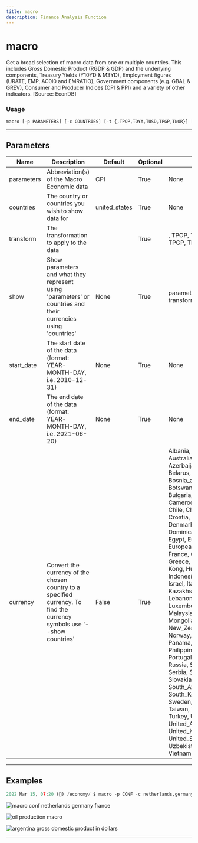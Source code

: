 ```yaml
---
title: macro
description: Finance Analysis Function
---
```


# macro

Get a broad selection of macro data from one or multiple countries. This includes Gross Domestic Product (RGDP & GDP) and the underlying components, Treasury Yields (Y10YD & M3YD), Employment figures (URATE, EMP, AC0I0 and EMRATIO), Government components (e.g. GBAL & GREV), Consumer and Producer Indices (CPI & PPI) and a variety of other indicators. [Source: EconDB]

### Usage

```python
macro [-p PARAMETERS] [-c COUNTRIES] [-t {,TPOP,TOYA,TUSD,TPGP,TNOR}] [--show {parameters,countries,transform}] [-s START_DATE] [-e END_DATE] [--convert {Albania,Argentina,Australia,Austria,Azerbaijan,Bangladesh,Belarus,Belgium,Bhutan,Bosnia_and_Herzegovina,Botswana,Brazil,Bulgaria,Cambodia,Cameroon,Canada,Chile,China,Colombia,Croatia,Cyprus,Czechia,Denmark,Dominican_Republic,Egypt,Estonia,European_Union,Finland,France,Germany,Greece,Honduras,Hong Kong,Hungary,India,Indonesia,Iran,Ireland,Israel,Italy,Japan,Kazakhstan,Laos,Latvia,Lebanon,Lithuania,Luxembourg,Macedonia,Malaysia,Malta,Mexico,Mongolia,Netherlands,New_Zealand,Nigeria,Norway,Oman,Pakistan,Panama,Paraguay,Peru,Philippines,Poland,Portugal,Qatar,Romania,Russia,Saudi_Arabia,Serbia,Singapore,Slovakia,Slovenia,South_Africa,South_Korea,Spain,Sweden,Switzerland,Taiwan,Thailand,Tunisia,Turkey,Ukraine,United_Arab_Emirates,United_Kingdom,United_States,Uzbekistan,Venezuela,Vietnam}]
```

---

## Parameters

| Name | Description | Default | Optional | Choices |
| ---- | ----------- | ------- | -------- | ------- |
| parameters | Abbreviation(s) of the Macro Economic data | CPI | True | None |
| countries | The country or countries you wish to show data for | united_states | True | None |
| transform | The transformation to apply to the data |  | True | , TPOP, TOYA, TUSD, TPGP, TNOR |
| show | Show parameters and what they represent using 'parameters' or countries and their currencies using 'countries' | None | True | parameters, countries, transform |
| start_date | The start date of the data (format: YEAR-MONTH-DAY, i.e. 2010-12-31) | None | True | None |
| end_date | The end date of the data (format: YEAR-MONTH-DAY, i.e. 2021-06-20) | None | True | None |
| currency | Convert the currency of the chosen country to a specified currency. To find the currency symbols use '--show countries' | False | True | Albania, Argentina, Australia, Austria, Azerbaijan, Bangladesh, Belarus, Belgium, Bhutan, Bosnia_and_Herzegovina, Botswana, Brazil, Bulgaria, Cambodia, Cameroon, Canada, Chile, China, Colombia, Croatia, Cyprus, Czechia, Denmark, Dominican_Republic, Egypt, Estonia, European_Union, Finland, France, Germany, Greece, Honduras, Hong Kong, Hungary, India, Indonesia, Iran, Ireland, Israel, Italy, Japan, Kazakhstan, Laos, Latvia, Lebanon, Lithuania, Luxembourg, Macedonia, Malaysia, Malta, Mexico, Mongolia, Netherlands, New_Zealand, Nigeria, Norway, Oman, Pakistan, Panama, Paraguay, Peru, Philippines, Poland, Portugal, Qatar, Romania, Russia, Saudi_Arabia, Serbia, Singapore, Slovakia, Slovenia, South_Africa, South_Korea, Spain, Sweden, Switzerland, Taiwan, Thailand, Tunisia, Turkey, Ukraine, United_Arab_Emirates, United_Kingdom, United_States, Uzbekistan, Venezuela, Vietnam |


---

## Examples

```python
2022 Mar 15, 07:20 (🦋) /economy/ $ macro -p CONF -c netherlands,germany,france -s 2005-01-01 -e 2022-01-01
```
![macro conf netherlands germany france](https://user-images.githubusercontent.com/46355364/159249787-a030cd2c-0b29-4522-a1a9-db0245d55d9f.png)

![oil production macro](https://user-images.githubusercontent.com/46355364/159251277-9381cc0a-7efe-41ce-af93-41d832103a1e.png)

![argentina gross domestic product in dollars](https://user-images.githubusercontent.com/46355364/159253210-c7135b12-b04a-49e4-8896-d03e4c25f520.png)

---
